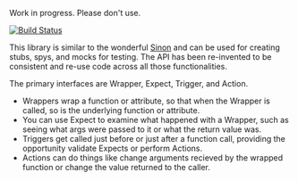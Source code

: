 Work in progress. Please don't use.

[![Build Status](https://travis-ci.org/apowers313/candy-wrapper.svg?branch=master)](https://travis-ci.org/apowers313/candy-wrapper)

<!-- [![Sauce Test Status](https://saucelabs.com/browser-matrix/apowers313.svg)](https://saucelabs.com/u/apowers313) -->

This library is similar to the wonderful [Sinon](http://sinonjs.org/) and can be used for creating stubs, spys, and mocks for testing. The API has been re-invented to be consistent and re-use code across all those functionalities.

The primary interfaces are Wrapper, Expect, Trigger, and Action.
* Wrappers wrap a function or attribute, so that when the Wrapper is called, so is the underlying function or attribute.
* You can use Expect to examine what happened with a Wrapper, such as seeing what args were passed to it or what the return value was.
* Triggers get called just before or just after a function call, providing the opportunity validate Expects or perform Actions.
* Actions can do things like change arguments recieved by the wrapped function or change the value returned to the caller.